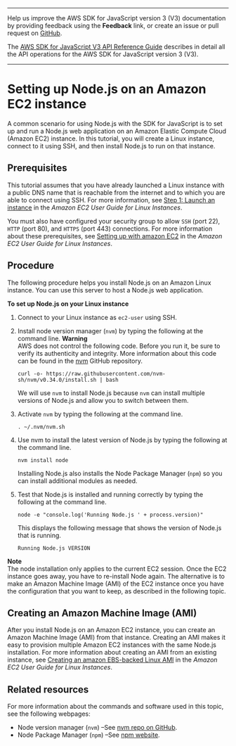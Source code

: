 --------

Help us improve the AWS SDK for JavaScript version 3 \(V3\) documentation by providing feedback using the **Feedback** link, or create an issue or pull request on [GitHub](https://github.com/awsdocs/aws-sdk-for-javascript-v3)\.

 The [AWS SDK for JavaScript V3 API Reference Guide](https://docs.aws.amazon.com/AWSJavaScriptSDK/v3/latest/index.html) describes in detail all the API operations for the AWS SDK for JavaScript version 3 \(V3\)\.

--------

# Setting up Node\.js on an Amazon EC2 instance<a name="setting-up-node-on-ec2-instance"></a>

A common scenario for using Node\.js with the SDK for JavaScript is to set up and run a Node\.js web application on an Amazon Elastic Compute Cloud \(Amazon EC2\) instance\. In this tutorial, you will create a Linux instance, connect to it using SSH, and then install Node\.js to run on that instance\. 

## Prerequisites<a name="setting-up-node-on-ec2-instance.prerequisites"></a>

This tutorial assumes that you have already launched a Linux instance with a public DNS name that is reachable from the internet and to which you are able to connect using SSH\. For more information, see [Step 1: Launch an instance](https://docs.aws.amazon.com/AWSEC2/latest/UserGuide/EC2_GetStarted.html#ec2-launch-instance_linux) in the *Amazon EC2 User Guide for Linux Instances*\.

You must also have configured your security group to allow `SSH` \(port 22\), `HTTP` \(port 80\), and `HTTPS` \(port 443\) connections\. For more information about these prerequisites, see [ Setting up with amazon EC2](https://docs.aws.amazon.com/AWSEC2/latest/UserGuide/get-set-up-for-amazon-ec2.html) in the *Amazon EC2 User Guide for Linux Instances*\.

## Procedure<a name="setting-up-node-on-ec2-instance-procedure"></a>

The following procedure helps you install Node\.js on an Amazon Linux instance\. You can use this server to host a Node\.js web application\.

**To set up Node\.js on your Linux instance**

1. Connect to your Linux instance as `ec2-user` using SSH\.

1. Install node version manager \(`nvm`\) by typing the following at the command line\.
**Warning**  
AWS does not control the following code\. Before you run it, be sure to verify its authenticity and integrity\. More information about this code can be found in the [nvm](https://github.com/nvm-sh/nvm/blob/master/README.md) GitHub repository\.

   ```
   curl -o- https://raw.githubusercontent.com/nvm-sh/nvm/v0.34.0/install.sh | bash
   ```

   We will use `nvm` to install Node\.js because `nvm` can install multiple versions of Node\.js and allow you to switch between them\.

1. Activate `nvm` by typing the following at the command line\.

   ```
   . ~/.nvm/nvm.sh
   ```

1. Use nvm to install the latest version of Node\.js by typing the following at the command line\.

   ```
   nvm install node
   ```

   Installing Node\.js also installs the Node Package Manager \(`npm`\) so you can install additional modules as needed\.

1. Test that Node\.js is installed and running correctly by typing the following at the command line\.

   ```
   node -e "console.log('Running Node.js ' + process.version)"
   ```

   This displays the following message that shows the version of Node\.js that is running\.

   `Running Node.js VERSION`

**Note**  
The node installation only applies to the current EC2 session\. Once the EC2 instance goes away, you have to re\-install Node again\. The alternative is to make an Amazon Machine Image \(AMI\) of the EC2 instance once you have the configuration that you want to keep, as described in the following topic\.

## Creating an Amazon Machine Image \(AMI\)<a name="setting-up-node-on-ec2-instance-create-image"></a>

After you install Node\.js on an Amazon EC2 instance, you can create an Amazon Machine Image \(AMI\) from that instance\. Creating an AMI makes it easy to provision multiple Amazon EC2 instances with the same Node\.js installation\. For more information about creating an AMI from an existing instance, see [Creating an amazon EBS\-backed Linux AMI](https://docs.aws.amazon.com/AWSEC2/latest/UserGuide/creating-an-ami-ebs.html) in the *Amazon EC2 User Guide for Linux Instances*\.

## Related resources<a name="setting-up-node-on-ec2-instance-related-resource"></a>

For more information about the commands and software used in this topic, see the following webpages:
+ Node version manager \(`nvm`\) –⁠See [nvm repo on GitHub](https://github.com/creationix/nvm)\.
+ Node Package Manager \(`npm`\) –⁠See [npm website](https://www.npmjs.com)\.